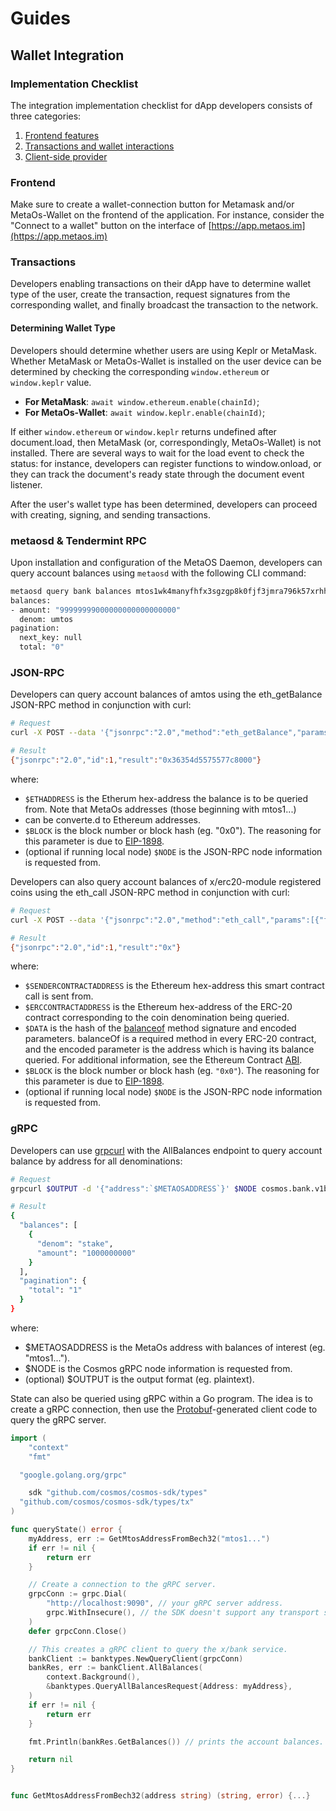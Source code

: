 # Guides

## Wallet Integration

### Implementation Checklist

The integration implementation checklist for dApp developers consists of three categories:

1. [Frontend features](#frontend)
2. [Transactions and wallet interactions](#transactions)
3. [Client-side provider]()

### Frontend

Make sure to create a wallet-connection button for Metamask and/or MetaOs-Wallet on the frontend of the application. 
For instance, consider the "Connect to a wallet" button on the interface of [https://app.metaos.im](https://app.metaos.im)

### Transactions

Developers enabling transactions on their dApp have to determine wallet type of the user, create the transaction, 
request signatures from the corresponding wallet, and finally broadcast the transaction to the network.

#### Determining Wallet Type
Developers should determine whether users are using Keplr or MetaMask. 
Whether MetaMask or MetaOs-Wallet is installed on the user device can be determined by checking the corresponding 
`window.ethereum` or `window.keplr` value.
- **For MetaMask**: `await window.ethereum.enable(chainId)`;
- **For MetaOs-Wallet**: `await window.keplr.enable(chainId)`;

If either `window.ethereum` or `window.keplr` returns undefined after document.load, then MetaMask (or, correspondingly, MetaOs-Wallet) is not installed. 
There are several ways to wait for the load event to check the status: for instance, developers can register functions to window.onload, or they can track the document's ready state through the document event listener.

After the user's wallet type has been determined, developers can proceed with creating, signing, and sending transactions.


### metaosd & Tendermint RPC
Upon installation and configuration of the MetaOS Daemon, developers can query account balances using `metaosd` with the following CLI command:
```bash
metaosd query bank balances mtos1wk4manyfhfx3sgzgp8k0fjf3jmra796k57xrhh
balances:
- amount: "99999999000000000000000000"
  denom: umtos
pagination:
  next_key: null
  total: "0"
```

### JSON-RPC
Developers can query account balances of amtos using the eth_getBalance 
JSON-RPC method in conjunction with curl:
```bash
# Request
curl -X POST --data '{"jsonrpc":"2.0","method":"eth_getBalance","params":[`$ETHADDRESS`, `$BLOCK`],"id":1}' -H "Content-Type: application/json" $NODE

# Result
{"jsonrpc":"2.0","id":1,"result":"0x36354d5575577c8000"}
```
where:
- `$ETHADDRESS` is the Etherum hex-address the balance is to be queried from. Note that MetaOs addresses (those beginning with mtos1...)
- can be converte.d to Ethereum addresses.
- `$BLOCK` is the block number or block hash (eg. "0x0"). The reasoning for this parameter is due to [EIP-1898](https://github.com/ethereum/EIPs/blob/master/EIPS/eip-1898.md).
- (optional if running local node) `$NODE` is the JSON-RPC node information is requested from.

Developers can also query account balances of x/erc20-module registered coins using the eth_call JSON-RPC method 
in conjunction with curl:
```bash
# Request
curl -X POST --data '{"jsonrpc":"2.0","method":"eth_call","params":[{"from":`SENDERCONTRACTADDRESS`, "to":`ERCCONTRACTADDRESS`, "data":`$DATA`}, `$BLOCK`],"id":1}'  -H "Content-Type: application/json" $NODE

# Result
{"jsonrpc":"2.0","id":1,"result":"0x"}
```
where:
- `$SENDERCONTRACTADDRESS` is the Ethereum hex-address this smart contract call is sent from.
- `$ERCCONTRACTADDRESS` is the Ethereum hex-address of the ERC-20 contract corresponding to the coin denomination being queried.
- `$DATA` is the hash of the [balanceof](https://docs.openzeppelin.com/contracts/2.x/api/token/erc20#ERC20) method signature and encoded parameters. 
balanceOf is a required method in every ERC-20 contract, and the encoded parameter is the address which is having its balance queried. 
For additional information, see the Ethereum Contract [ABI](https://docs.soliditylang.org/en/v0.8.13/abi-spec.html).
- `$BLOCK` is the block number or block hash (eg. `"0x0"`). The reasoning for this parameter is due to [EIP-1898](https://github.com/ethereum/EIPs/blob/master/EIPS/eip-1898.md).
- (optional if running local node) `$NODE` is the JSON-RPC node information is requested from.

### gRPC
Developers can use [grpcurl](https://github.com/fullstorydev/grpcurl) with the AllBalances endpoint to query account balance by address for all denominations:
```bash
# Request
grpcurl $OUTPUT -d '{"address":`$METAOSADDRESS`}' $NODE cosmos.bank.v1beta1.Query/AllBalances

# Result
{
  "balances": [
    {
      "denom": "stake",
      "amount": "1000000000"
    }
  ],
  "pagination": {
    "total": "1"
  }
}
```
where:
- $METAOSADDRESS is the MetaOs address with balances of interest (eg. "mtos1...").
- $NODE is the Cosmos gRPC node information is requested from.
- (optional) $OUTPUT is the output format (eg. plaintext).

State can also be queried using gRPC within a Go program. The idea is to create a gRPC connection, then use the 
[Protobuf](https://developers.google.com/protocol-buffers)-generated client code to query the gRPC server.

```go
import (
    "context"
    "fmt"

  "google.golang.org/grpc"

    sdk "github.com/cosmos/cosmos-sdk/types"
  "github.com/cosmos/cosmos-sdk/types/tx"
)

func queryState() error {
    myAddress, err := GetMtosAddressFromBech32("mtos1...") 
    if err != nil {
        return err
    }

    // Create a connection to the gRPC server.
    grpcConn := grpc.Dial(
        "http://localhost:9090", // your gRPC server address.
        grpc.WithInsecure(), // the SDK doesn't support any transport security mechanism.
    )
    defer grpcConn.Close()

    // This creates a gRPC client to query the x/bank service.
    bankClient := banktypes.NewQueryClient(grpcConn)
    bankRes, err := bankClient.AllBalances(
        context.Background(),
        &banktypes.QueryAllBalancesRequest{Address: myAddress},
    )
    if err != nil {
        return err
    }

    fmt.Println(bankRes.GetBalances()) // prints the account balances.

    return nil
}


func GetMtosAddressFromBech32(address string) (string, error) {...}
```





